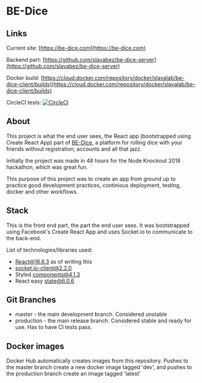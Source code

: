 # BE-Dice

## Links
Current site: [https://be-dice.com](https://be-dice.com)

Backend part: [https://github.com/slavabez/be-dice-server](https://github.com/slavabez/be-dice-server)

Docker build: [https://cloud.docker.com/repository/docker/slavalab/be-dice-client/builds](https://cloud.docker.com/repository/docker/slavalab/be-dice-client/builds)

CircleCI tests: [![CircleCI](https://circleci.com/gh/slavabez/be-dice-client.svg?style=svg)](https://circleci.com/gh/slavabez/be-dice-client)

## About
This project is what the end user sees, the React app (bootstrapped using Create React App) part of [BE-Dice](https://be-dice.com), a platform for rolling dice with your friends without registration, accounts and all that jazz.

Initially the project was made in 48 hours for the Node Knockout 2018 hackathon, which was great fun.

This purpose of this project was to create an app from ground up to practice good development practices, continious deployment, testing, docker and other workflows.


## Stack
This is the front end part, the part the end user sees. It was bootstrapped using Facebook's Create React App and uses Socket.io to communicate to the back-end.

List of technologies/libraries used:

* React@16.6.3 as of writing this
* socket.io-client@2.2.0
* Styled components@4.1.3
* React easy state@6.0.6


## Git Branches
* master - the main development branch. Considered unstable
* production - the main release branch. Considered stable and ready for use. Has to have CI tests pass.


## Docker images
Docker Hub automatically creates images from this repository. Pushes to the master branch create a new docker image tagged 'dev', and pushes to the production branch create an image tagged 'latest'

